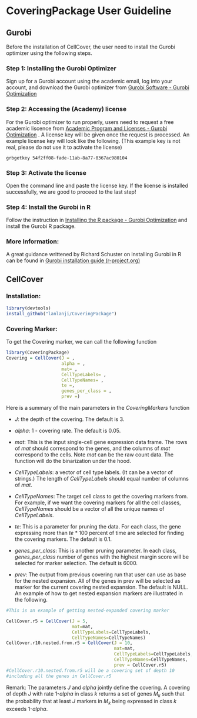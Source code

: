 # CoveringPackage User Guideline

## Gurobi

Before the installation of CellCover, the user need to install the Gurobi optimizer using the following steps.

### Step 1: Installing the Gurobi Optimizer

Sign up for a Gurobi account using the academic email, log into your account, and download the Gurobi optimizer from [Gurobi Software - Gurobi Optimization](https://www.gurobi.com/downloads/gurobi-software/)

### Step 2: Accessing the (Academy) license

For the Gurobi optimizer to run properly, users need to request a free academic liscence from [Academic Program and Licenses - Gurobi Optimization](https://www.gurobi.com/academia/academic-program-and-licenses/) . A license key will be given once the request is processed. An example license key will look like the following. (This example key is not real, please do not use it to activate the license)

```
grbgetkey 54f2ff08-fade-11ab-8a77-0367ac980104
```

### Step 3: Activate the license

Open the command line and paste the license key. If the license is installed successfully, we are good to proceed to the last step!

### Step 4: Install the Gurobi in R

Follow the instruction in [Installing the R package - Gurobi Optimization](https://www.gurobi.com/documentation/9.5/refman/ins_the_r_package.html) and install the Gurobi R package.

### More Information:

A great guidance writtened by Richard Schuster on installing Gurobi in R can be found in [Gurobi installation guide (r-project.org)](https://cran.r-project.org/web/packages/prioritizr/vignettes/gurobi_installation_guide.html)

## CellCover

### Installation:

```r
library(devtools)
install_github("lanlanji/CoveringPackage")
```

### Covering Marker:

To get the Covering marker, we can call the following function

```r
library(CoveringPackage)
Covering = CellCover(J = ,
                     alpha = ,
                     mat= ,
                     CellTypeLabels= ,
                     CellTypeNames= , 
                     te =,
                     genes_per_class = ,
                     prev =)
```

Here is a summary of the main parameters in the *CoveringMarkers* function

- *J*: the depth of the covering. The default is 3.
  
- *alpha*: 1 - covering rate. The default is 0.05.
  
- *mat*: This is the input single-cell gene expression data frame. The rows of *mat* should correspond to the genes, and the columns of *mat* correspond to the cells. Note *mat* can be the raw count data. The function will do the binarization under the hood.
  
- *CellTypeLabels*: a vector of cell type labels. (It can be a vector of strings.) The length of *CellTypeLabels* should equal number of columns of *mat*.
  
- *CellTypeNames*: The target cell class to get the covering markers from. For example, if we want the covering markers for all the cell classes, *CellTypeNames* should be a vector of all the unique names of *CellTypeLabels*.
  
- *te*: This is a parameter for pruning the data. For each class, the gene expressing more than *te* * 100 percent of time are selected for finding the covering markers. The default is $0.1$.
  
- *genes_per_class*: This is another pruning parameter. In each class, *genes_per_class* number of genes with the highest margin score will be selected for marker selection. The default is 6000.
  
- *prev*: The output from previous covering run that user can use as base for the nested expansion. All of the genes in prev will be selected as marker for the current covering nested expansion. The default is NULL. An example of how to get nested expansion markers are illustrated in the following.
  

```r
#This is an example of getting nested-expanded covering marker

CellCover.r5 = CellCover(J = 5, 
                         mat=mat,
                         CellTypeLabels=CellTypeLabels,
                         CellTypeNames=CellTypeNames)
CellCover.r10.nested.from.r5 = CellCover(J = 10, 
                                         mat=mat,
                                         CellTypeLabels=CellTypeLabels,
                                         CellTypeNames=CellTypeNames,
                                         prev = CellCover.r5)
#CellCover.r10.nested.from.r5 will be a covering set of depth 10 
#including all the genes in CellCover.r5
```

Remark: The parameters *J* and *alpha* jointly define the covering. A covering of depth *J* with rate 1-*alpha* in class $k$ returns a set of genes $M_k$ such that the probability that at least *J* markers in $M_k$ being expressed in class $k$ exceeds 1-*alpha*.
